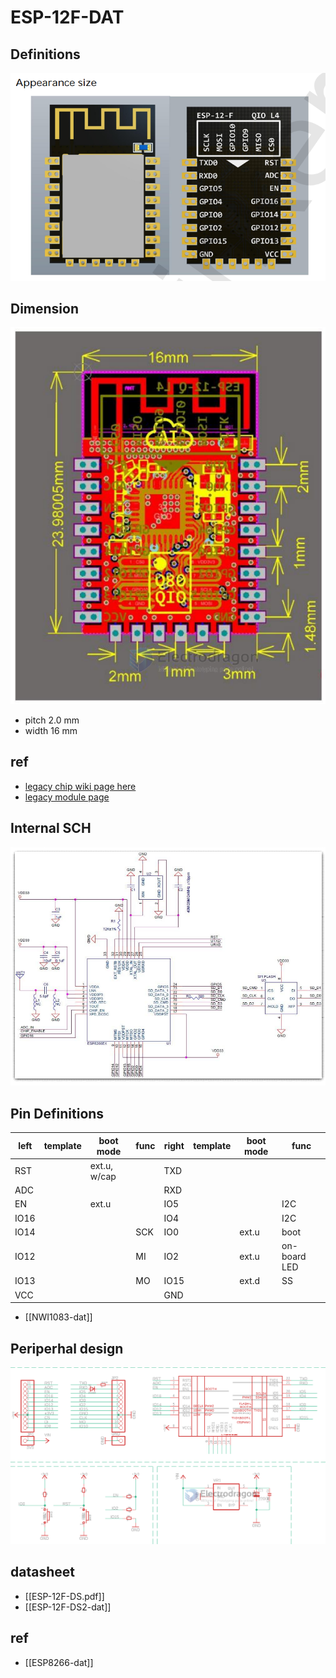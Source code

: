 
# ESP-12F-DAT


## Definitions

![](43-27-15-15-12-2022.png)

## Dimension 

![](2024-03-20-18-38-13.png)

- pitch 2.0 mm 
- width 16 mm 


## ref 

- [legacy chip wiki page here](https://w.electrodragon.com/w/Category:ESP8266) 
- [legacy module page ](https://w.electrodragon.com/w/ESP-12F_ESP8266_Wifi_Board)



## Internal SCH

![](07-54-23-22-03-2023.png)


## Pin Definitions 

| left | template | boot mode    | func | right | template | boot mode | func         |
| ---- | -------- | ------------ | ---- | ----- | -------- | --------- | ------------ |
| RST  |          | ext.u, w/cap |      | TXD   |          |           |              |
| ADC  |          |              |      | RXD   |          |           |              |
| EN   |          | ext.u        |      | IO5   |          |           | I2C          |
| IO16 |          |              |      | IO4   |          |           | I2C          |
| IO14 |          |              | SCK  | IO0   |          | ext.u     | boot         |
| IO12 |          |              | MI   | IO2   |          | ext.u     | on-board LED |
| IO13 |          |              | MO   | IO15  |          | ext.d     | SS           |
| VCC  |          |              |      | GND   |          |           |              |

- [[NWI1083-dat]]


## Periperhal design 

![](2023-11-28-17-17-01.png)


## datasheet 

- [[ESP-12F-DS.pdf]]
- [[ESP-12F-DS2-dat]]


## ref 

- [[ESP8266-dat]]